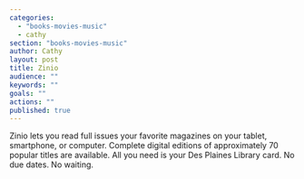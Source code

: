 ```yaml
---
categories: 
  - "books-movies-music"
  - cathy
section: "books-movies-music"
author: Cathy
layout: post
title: Zinio
audience: ""
keywords: ""
goals: ""
actions: ""
published: true
---
```


Zinio lets you read full issues your favorite magazines on your tablet, smartphone, or computer. Complete digital editions of approximately 70 popular titles are available. All you need is your Des Plaines Library card. No due dates. No waiting.